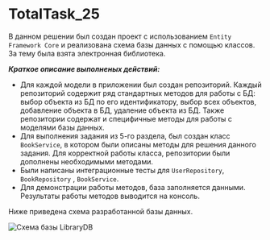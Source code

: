 # TotalTask_25

В данном решении был создан проект с использованием `Entity Framework Core` и реализована схема базы данных с помощью классов. За тему была взята электронная библиотека. 

***Краткое описание выполненых действий:***

 - Для каждой модели в приложении был создан репозиторий. Каждый репозиторий содержит ряд стандартных методов для работы с БД: выбор объекта из БД по его идентификатору, выбор всех объектов, добавление объекта в БД, удаление объекта из БД. Также репозитории содержат и специфичные методы для работы с моделями базы данных.
 - Для выполнения задания из 5-го раздела, был создан класс `BookService`, в котором были описаны методы для решения данного задания. Для корректной работы класса, репозитории были дополнены необходимыми методами.
 - Были написаны интеграционные тесты для `UserRepository`, `BookRepository` , `BookService`.
 - Для демонстрации работы методов, база заполняется данными. Результаты работы методов выводится на консоль.

Ниже приведена схема разработанной базы данных.

 <image src="./LibraryDB.png" alt="Схема базы LibraryDB">